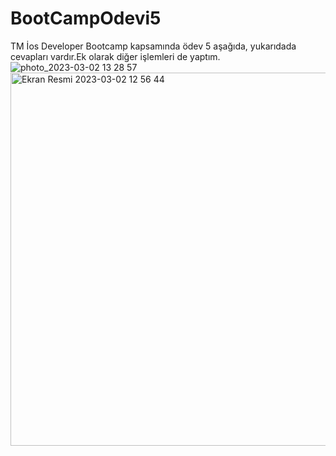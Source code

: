 # BootCampOdevi5
TM İos Developer Bootcamp kapsamında ödev 5 aşağıda, yukarıdada cevapları vardır.Ek olarak diğer işlemleri de yaptım.
![photo_2023-03-02 13 28 57](https://user-images.githubusercontent.com/103737133/222402882-ab0b8d7b-2252-4fac-93ce-9338e1c0100f.jpeg)
<img width="597" alt="Ekran Resmi 2023-03-02 12 56 44" src="https://user-images.githubusercontent.com/103737133/222403304-db8523b3-e00e-4e0d-b4db-48a99984cdda.png">
